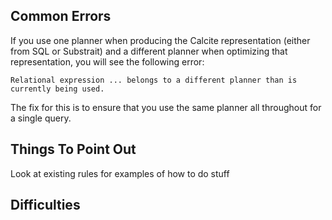## Common Errors 
If you use one planner when producing the Calcite representation (either from SQL or Substrait) and a different planner when optimizing that representation, you will see the following error:
```
Relational expression ... belongs to a different planner than is currently being used.
```
The fix for this is to ensure that you use the same planner all throughout for a single query.


## Things To Point Out
Look at existing rules for examples of how to do stuff

## Difficulties
